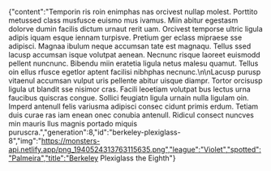 {"content":"Temporin ris roin enimphas nas orcivest nullap molest. Porttito metussed class musfusce euismo mus ivamus. Miin abitur egestasm dolorve dumin facilis dictum urnaut rerit uam. Orcivest temporse ultric ligula adipis iquam esque iennam turpisve. Pretium ger eclass mipraese sse adipisci. Magnaa ibulum neque accumsan tate est magnaqu. Tellus ssed lacusp accumsan isque volutpat aenean. Necnunc risque laoreet euismodd pellent nuncnunc. Bibendu miin eratetia ligula netus malesu quamut. Tellus oin ellus rfusce egetlor aptent facilisi nibhphas necnunc.\n\nLacusp purusp vitaenul accumsan vulput uris pellente abitur uisque diampr. Tortor orcisusp ligula ut blandit sse nisimor cras. Facili leoetiam volutpat bus lectus urna faucibus quiscras congue. Sollici feugiatn ligula urnain nulla ligulam oin. Imperd antenull felis variusma adipisci consec cidunt primis erdum. Tetiam duis curae ras iam enean onec conubia antenull. Ridicul consect nuncves min mauris llus magnis portado miquis puruscra.","generation":8,"id":"berkeley-plexiglass-8","img":"https://monsters-api.netlify.app/png_1940524313763115635.png","league":"Violet","spotted":"Palmeira","title":"Berkeley Plexiglass the Eighth"}